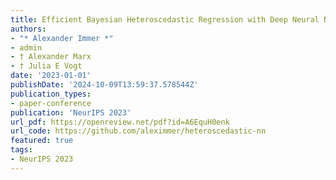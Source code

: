 ```yaml
---
title: Efficient Bayesian Heteroscedastic Regression with Deep Neural Networks
authors:
- "* Alexander Immer *"
- admin 
- † Alexander Marx 
- † Julia E Vogt 
date: '2023-01-01'
publishDate: '2024-10-09T13:59:37.578544Z'
publication_types:
- paper-conference
publication: 'NeurIPS 2023'
url_pdf: https://openreview.net/pdf?id=A6EquH0enk 
url_code: https://github.com/aleximmer/heteroscedastic-nn
featured: true
tags:
- NeurIPS 2023
---
```


